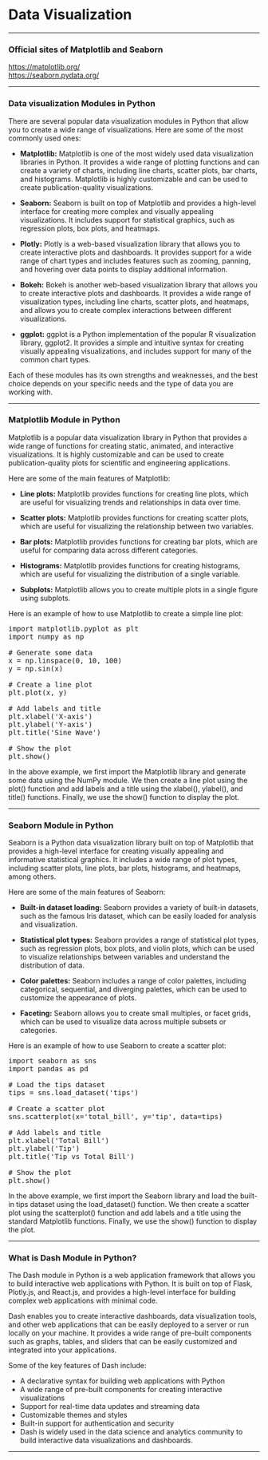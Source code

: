 # Data Visualization

<hr>

### Official sites of Matplotlib and Seaborn
https://matplotlib.org/<br>
https://seaborn.pydata.org/

<hr>

### Data visualization Modules in Python
There are several popular data visualization modules in Python that allow you to create a wide range of visualizations. Here are some of the most commonly used ones:

* **Matplotlib:** Matplotlib is one of the most widely used data visualization libraries in Python. It provides a wide range of plotting functions and can create a variety of charts, including line charts, scatter plots, bar charts, and histograms. Matplotlib is highly customizable and can be used to create publication-quality visualizations.

* **Seaborn:** Seaborn is built on top of Matplotlib and provides a high-level interface for creating more complex and visually appealing visualizations. It includes support for statistical graphics, such as regression plots, box plots, and heatmaps.

* **Plotly:** Plotly is a web-based visualization library that allows you to create interactive plots and dashboards. It provides support for a wide range of chart types and includes features such as zooming, panning, and hovering over data points to display additional information.

* **Bokeh:** Bokeh is another web-based visualization library that allows you to create interactive plots and dashboards. It provides a wide range of visualization types, including line charts, scatter plots, and heatmaps, and allows you to create complex interactions between different visualizations.

* **ggplot:** ggplot is a Python implementation of the popular R visualization library, ggplot2. It provides a simple and intuitive syntax for creating visually appealing visualizations, and includes support for many of the common chart types.

Each of these modules has its own strengths and weaknesses, and the best choice depends on your specific needs and the type of data you are working with.

<hr>

### Matplotlib Module in Python
Matplotlib is a popular data visualization library in Python that provides a wide range of functions for creating static, animated, and interactive visualizations. It is highly customizable and can be used to create publication-quality plots for scientific and engineering applications.

Here are some of the main features of Matplotlib:

* **Line plots:** Matplotlib provides functions for creating line plots, which are useful for visualizing trends and relationships in data over time.

* **Scatter plots:** Matplotlib provides functions for creating scatter plots, which are useful for visualizing the relationship between two variables.

* **Bar plots:** Matplotlib provides functions for creating bar plots, which are useful for comparing data across different categories.

* **Histograms:** Matplotlib provides functions for creating histograms, which are useful for visualizing the distribution of a single variable.

* **Subplots:** Matplotlib allows you to create multiple plots in a single figure using subplots.

Here is an example of how to use Matplotlib to create a simple line plot:

<pre>
import matplotlib.pyplot as plt
import numpy as np

# Generate some data
x = np.linspace(0, 10, 100)
y = np.sin(x)

# Create a line plot
plt.plot(x, y)

# Add labels and title
plt.xlabel('X-axis')
plt.ylabel('Y-axis')
plt.title('Sine Wave')

# Show the plot
plt.show()
</pre>

In the above example, we first import the Matplotlib library and generate some data using the NumPy module. We then create a line plot using the plot() function and add labels and a title using the xlabel(), ylabel(), and title() functions. Finally, we use the show() function to display the plot.

<hr>

### Seaborn Module in Python
Seaborn is a Python data visualization library built on top of Matplotlib that provides a high-level interface for creating visually appealing and informative statistical graphics. It includes a wide range of plot types, including scatter plots, line plots, bar plots, histograms, and heatmaps, among others.

Here are some of the main features of Seaborn:

* **Built-in dataset loading:** Seaborn provides a variety of built-in datasets, such as the famous Iris dataset, which can be easily loaded for analysis and visualization.

* **Statistical plot types:** Seaborn provides a range of statistical plot types, such as regression plots, box plots, and violin plots, which can be used to visualize relationships between variables and understand the distribution of data.

* **Color palettes:** Seaborn includes a range of color palettes, including categorical, sequential, and diverging palettes, which can be used to customize the appearance of plots.

* **Faceting:** Seaborn allows you to create small multiples, or facet grids, which can be used to visualize data across multiple subsets or categories.

Here is an example of how to use Seaborn to create a scatter plot:

<pre>
import seaborn as sns
import pandas as pd

# Load the tips dataset
tips = sns.load_dataset('tips')

# Create a scatter plot
sns.scatterplot(x='total_bill', y='tip', data=tips)

# Add labels and title
plt.xlabel('Total Bill')
plt.ylabel('Tip')
plt.title('Tip vs Total Bill')

# Show the plot
plt.show()
</pre>

In the above example, we first import the Seaborn library and load the built-in tips dataset using the load_dataset() function. We then create a scatter plot using the scatterplot() function and add labels and a title using the standard Matplotlib functions. Finally, we use the show() function to display the plot.

<hr>

### What is Dash Module in Python?
The Dash module in Python is a web application framework that allows you to build interactive web applications with Python. It is built on top of Flask, Plotly.js, and React.js, and provides a high-level interface for building complex web applications with minimal code.

Dash enables you to create interactive dashboards, data visualization tools, and other web applications that can be easily deployed to a server or run locally on your machine. It provides a wide range of pre-built components such as graphs, tables, and sliders that can be easily customized and integrated into your applications.

Some of the key features of Dash include:

* A declarative syntax for building web applications with Python
* A wide range of pre-built components for creating interactive visualizations
* Support for real-time data updates and streaming data
* Customizable themes and styles
* Built-in support for authentication and security
* Dash is widely used in the data science and analytics community to build interactive data visualizations and dashboards.

<hr>
